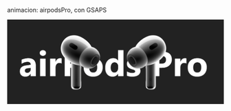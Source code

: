 animacion: airpodsPro, con GSAPS

![image alt](https://github.com/ihunivers/gsap/blob/99e71306c0704baa11069a268944260abd3c05a4/airpodsPro.png)
